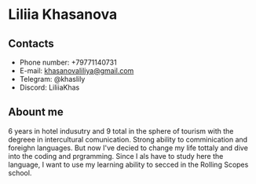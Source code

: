 # Liliia Khasanova 
## Contacts 
* Phone number: +79771140731
* E-mail: khasanovaliliya@gmail.com
* Telegram: @khaslily
* Discord: LiliiaKhas
## Abount me
6 years in hotel indusutry and 9 total in the sphere of tourism with the degreee in intercultural comunication. Strong ability to comminication and foreighn languages. But now I've decied to change my life tottaly and dive into the coding and prgramming. Since I als have to study here the language, I want to use my learning ability to secced in the Rolling Scopes school.

